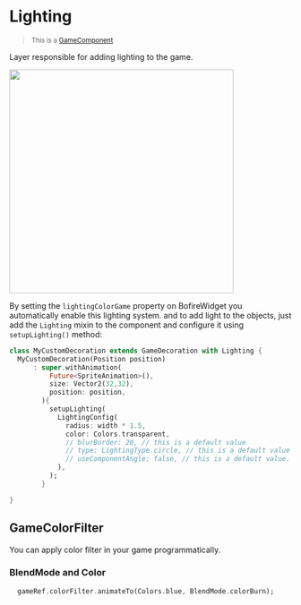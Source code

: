 # Lighting

> <small>This is a [GameComponent](https://github.com/RafaelBarbosatec/bonfire/blob/master/lib/base/game_component.dart)</small>

Layer responsible for adding lighting to the game.

<img width=400 src="_media/example_lighting.jpg"></img>

By setting the `lightingColorGame` property on BofireWidget you automatically enable this lighting system. and to add light to the objects, just add the `Lighting` mixin to the component and configure it using `setupLighting()` method:

```dart
class MyCustomDecoration extends GameDecoration with Lighting {
  MyCustomDecoration(Position position)
      : super.withAnimation(
          Future<SpriteAnimation>(),
          size: Vector2(32,32),
          position: position,
        ){
          setupLighting(
            LightingConfig(
              radius: width * 1.5,
              color: Colors.transparent,
              // blurBorder: 20, // this is a default value
              // type: LightingType.circle, // this is a default value
              // useComponentAngle: false, // this is a default value. When true light rotate together component when change `angle` param.
            ),
          );
        }

}
```

## GameColorFilter

You can apply color filter in your game programmatically.

### BlendMode and Color

```dart
  gameRef.colorFilter.animateTo(Colors.blue, BlendMode.colorBurn);
```

